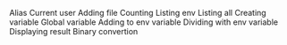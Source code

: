 Alias
Current user
Adding file
Counting
Listing env
Listing all
Creating variable
Global variable
Adding to env variable
Dividing with env variable
Displaying result
Binary convertion